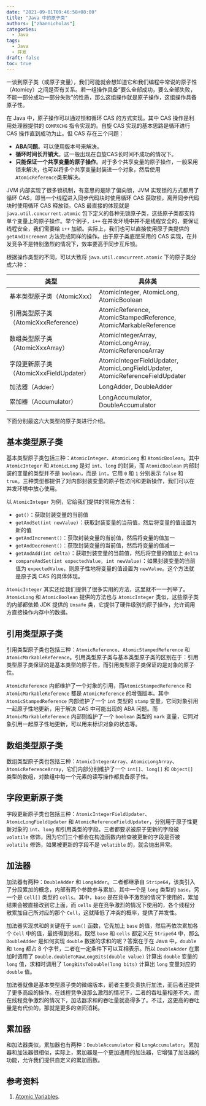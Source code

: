 ```yaml
---
date: "2021-09-01T09:46:58+08:00"
title: "Java 中的原子类"
authors: ["zhannicholas"]
categories:
  - Java
tags:
  - Java
  - 并发
draft: false
toc: true
---
```


一谈到原子类（或原子变量），我们可能就会想知道它和我们编程中常说的原子性（Atomicy）之间是否有关系。若一组操作具备“要么全部成功，要么全部失败，不能一部分成功一部分失败”的性质，那么这组操作就是原子操作，这组操作具备原子性。

在 Java 中，原子操作可以通过锁和循环 CAS 的方式实现。其中 CAS 操作是利用处理器提供的 `COMPXCHG` 指令实现的。自旋 CAS 实现的基本思路是循环进行 CAS 操作直到成功为止。但 CAS 存在三个问题：
* **ABA问题**。可以使用版本号来解决。
* **循环时间长开销大**。这一般出现在自旋CAS长时间不成功的情况下。
* **只能保证一个共享变量的原子操作**。对于多个共享变量的原子操作，一般采用锁来解决，也可以将多个共享变量封装进一个对象，然后使用`AtomicReference`类来解决。

JVM 内部实现了很多锁机制，有意思的是除了偏向锁，JVM 实现锁的方式都用了循环 CAS，即当一个线程进入同步代码块时使用循环 CAS 获取锁，离开同步代码块时使用循环 CAS 释放锁。CAS 最直接的体现就是 `java.util.concurrent.atomic` 包下定义的各种无锁原子类，这些原子类都支持单个变量上的原子操作。举个例子，`i++` 在并发环境中并不是线程安全的，要保证线程安全，我们需要给 `i++` 加锁。实际上，我们也可以直接使用原子类提供的 `getAndIncrement` 方法完成同样的操作。由于原子类底层采用的 CAS 实现，在并发竞争不是特别激烈的情况下，效率要高于同步互斥锁。

根据操作类型的不同，可以大致将 `java.util.concurrent.atomic` 下的原子类分成六种：

| 类型                                    | 具体类                                                       |
| --------------------------------------- | ------------------------------------------------------------ |
| 基本类型原子类（AtomicXxx）             | AtomicInteger, AtomicLong, AtomicBoolean                     |
| 引用类型原子类（AtomicXxxReference）    | AtomicReference, AtomicStampedReference, AtomicMarkableReference |
| 数组类型原子类（AtomicXxxArray）        | AtomicIntegerArray, AtomicLongArray, AtomicReferenceArray    |
| 字段更新原子类（AtomicXxxFieldUpdater） | AtomicIntegerFieldUpdater, AtomicLongFieldUpdater, AtomicReferenceFieldUpdater |
| 加法器（Adder）                         | LongAdder, DoubleAdder                                       |
| 累加器（Accumulator）                   | LongAccumulator, DoubleAccumulator                           |

下面分别最这六大类型的原子类进行介绍。

## 基本类型原子类

基本类型原子类包括三种：`AtomicInteger`、`AtomicLong` 和 `AtomicBoolean`。其中 `AtomicInteger` 和 `AtomicLong` 是对 `int`、`long` 的封装，而 `AtomicBoolean` 内部封装的变量的类型并不是 `boolean`，而是 `int`，它用 `0` 和 `1` 分别表示 `false` 和 `true`。三种类型都提供了对内部封装变量的原子性访问和更新操作，我们可以在并发环境中放心使用。

以 `AtomicInteger` 为例，它给我们提供的常用方法有：
* `get()`：获取封装变量的当前值
* `getAndSet(int newValue)`：获取封装变量的当前值，然后将变量的值设置为新的值
* `getAndIncrement()`：获取封装变量的当前值，然后将变量的值加一
* `getAndDecrement()`：获取封装变量的当前值，然后将变量的值减一
* `getAndAdd(int delta)`：获取封装变量的当前值，然后将变量的值加上 `delta`
* `compareAndSet(int expectedValue, int newValue)`：如果封装变量的当前值为 `expectedValue`，则原子性地将变量的值设置为 `newValue`。这个方法就是原子类 CAS 的具体体现。

`AtomicInteger` 其实还给我们提供了很多实用的方法，这里就不一一列举了。`AtomicLong` 和 `AtomicBoolean` 提供的方法也与 `AtomicInteger` 类似，这些原子类的内部都依赖 JDK 提供的 `Unsafe` 类，它提供了硬件级别的原子操作，允许调用方直接操作内存中的数据。

## 引用类型原子类

引用类型原子类也包括三种：`AtomicReference`、`AtomicStampedReference` 和 `AtomicMarkableReference`。引用类型原子类与基本类型原子类的区别在于：引用类型原子类保证的是基本类型的原子性，而引用类型原子类保证的是对象的原子性。

`AtomicReference` 内部维护了一个对象的引用，而`AtomicStampedReference` 和 `AtomicMarkableReference` 都是 `AtomicReference` 的增强版本。其中 `AtomicStampedReference` 内部维护了一个 `int` 类型的 `stamp` 变量，它同对象引用一起原子性地更新，用于解决 CAS 中可能出现的 ABA 问题。而 `AtomicMarkableReference` 内部则维护了一个 `boolean` 类型的 `mark` 变量，它同对象引用一起原子性地更新，可以用来标识对象的状态等。

## 数组类型原子类

数组类型原子类也包括三种：`AtomicIntegerArray`、`AtomicLongArray`、`AtomicReferenceArray`，它们内部分别维护了一个 `int[]`、`long[]` 和 `Object[]` 类型的数组，对数组中每一个元素的读写操作都具备原子性。

## 字段更新原子类

字段更新原子类也包括三种：`AtomicIntegerFieldUpdater`、`AtomicLongFieldUpdater` 和 `AtomicReferenceFieldUpdater`，分别用于原子性更新对象的 `int`、`long` 和引用类型的字段。三者都要求被原子更新的字段被 `volatile` 修饰，因为它们三个都会在构造函数内检查被更新的字段是否被 `volatile` 修饰，如果被更新的字段不是 `volatible` 的，就会抛出异常。 

## 加法器

加法器有两种：`DoubleAdder` 和 `LongAdder`。二者都继承自 `Stripe64`，该类引入了分段累加的概念，内部有两个参数参与累加，其中一个是 `long` 类型的 `base`，另一个是 `Cell[]` 类型的 `cells`。其中，`base` 是在竞争不激烈的情况下使用的，累加结果会被直接改到它上面，而 `cells` 是在竞争激烈的情况下使用的，各个线程分散累加自己所对应的那个 `Cell`，这就降低了冲突的概率，提供了并发性。

加法器实现求和的关键在于 `sum()` 函数，它先加上 `base` 的值，然后再依次累加各个 `Cell` 中的值，最终得到总和。既然 `base` 和 `cells` 都定义在 `Stripe64` 中，那么 `DoubleAdder` 是如何实现 `double` 数据的求和的呢？答案在于在 Java 中，`double` 和 `long` 都占 8 个字节，二者在一定条件下可以互相表示。所以 `DoubleAdder` 在累加时调用了 `Double.doubleToRawLongBits(double value)` 计算出 `double` 变量的 `long` 值，求和时调用了 `longBitsToDouble(long bits)` 计算出 `long` 变量对应的 `double` 值。

加法器就像是基本类型原子类的微缩版本，前者主要负责执行加法，而后者还提供了更多高级的操作。在线程竞争没那么激烈的情况下，二者的吞吐量相差不大，而在线程竞争激烈的情况下，加法器求和的吞吐量就高得多了。不过，这更高的吞吐量是有代价的，那就是更多的空间消耗。

## 累加器

和加法器类似，累加器也有两种：`DoubleAccumulator` 和 `LongAccumulator`。累加器和加法器很相似，实际上，累加器是一个更加通用的加法器，它增强了加法器的功能，允许我们提供自定义的累加函数。

## 参考资料

1. [Atomic Variables](https://docs.oracle.com/javase/tutorial/essential/concurrency/atomicvars.html).